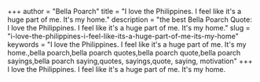 +++
author = "Bella Poarch"
title = "I love the Philippines. I feel like it's a huge part of me. It's my home."
description = "the best Bella Poarch Quote: I love the Philippines. I feel like it's a huge part of me. It's my home."
slug = "i-love-the-philippines-i-feel-like-its-a-huge-part-of-me-its-my-home"
keywords = "I love the Philippines. I feel like it's a huge part of me. It's my home.,bella poarch,bella poarch quotes,bella poarch quote,bella poarch sayings,bella poarch saying,quotes, sayings,quote, saying, motivation"
+++
I love the Philippines. I feel like it's a huge part of me. It's my home.
